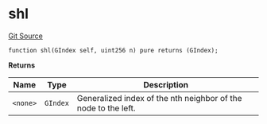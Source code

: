# shl
[Git Source](https://github.com/lidofinance/community-staking-module/blob/a195b01bbb6171373c6b27ef341ec075aa98a44e/src/lib/GIndex.sol)


```solidity
function shl(GIndex self, uint256 n) pure returns (GIndex);
```
**Returns**

|Name|Type|Description|
|----|----|-----------|
|`<none>`|`GIndex`|Generalized index of the nth neighbor of the node to the left.|


